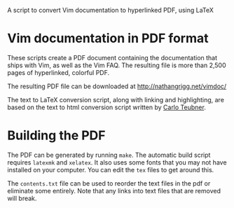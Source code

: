 A script to convert Vim documentation to hyperlinked PDF, using LaTeX

# Vim documentation in PDF format

These scripts create a PDF document containing the documentation that ships
with Vim, as well as the Vim FAQ. The resulting file is more than 2,500 pages
of hyperlinked, colorful PDF.

The resulting PDF file can be downloaded at <http://nathangrigg.net/vimdoc/>

The text to LaTeX conversion script, along with linking and highlighting,
are based on the text to html conversion script written by
[Carlo Teubner](http://github.com/c4rlo/vimhelp).

# Building the PDF

The PDF can be generated by running `make`. The automatic build script requires
`latexmk` and `xelatex`. It also uses some fonts that you may not have
installed on your computer. You can edit the `tex` files to get around this.

The `contents.txt` file can be used to reorder the text files in the pdf
or eliminate some entirely. Note that any links into text files that
are removed will break.
